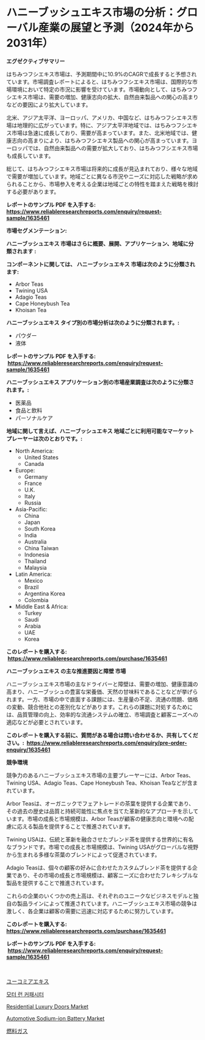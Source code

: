 <p><h1>ハニーブッシュエキス市場の分析：グローバル産業の展望と予測（2024年から2031年）</h1></p><p><strong>エグゼクティブサマリー</strong></p>
<p><p>はちみつフシエキス市場は、予測期間中に10.9%のCAGRで成長すると予想されています。市場調査レポートによると、はちみつフシエキス市場は、国際的な市場環境において特定の市況に影響を受けています。市場動向として、はちみつフシエキス市場は、需要の増加、健康志向の拡大、自然由来製品への関心の高まりなどの要因により拡大しています。</p><p>北米、アジア太平洋、ヨーロッパ、アメリカ、中国など、はちみつフシエキス市場は地理的に広がっています。特に、アジア太平洋地域では、はちみつフシエキス市場は急速に成長しており、需要が高まっています。また、北米地域では、健康志向の高まりにより、はちみつフシエキス製品への関心が高まっています。ヨーロッパでは、自然由来製品への需要が拡大しており、はちみつフシエキス市場も成長しています。</p><p>総じて、はちみつフシエキス市場は将来的に成長が見込まれており、様々な地域で需要が増加しています。地域ごとに異なる市況やニーズに対応した戦略が求められることから、市場参入を考える企業は地域ごとの特性を踏まえた戦略を検討する必要があります。</p></p>
<p><strong>レポートのサンプル PDF を入手する: <a href="https://www.reliableresearchreports.com/enquiry/request-sample/1635461">https://www.reliableresearchreports.com/enquiry/request-sample/1635461</a></strong></p>
<p><strong>市場セグメンテーション:</strong></p>
<p><strong> ハニーブッシュエキス 市場はさらに概要、展開、アプリケーション、地域に分類されます :</strong></p>
<p><strong>コンポーネントに関しては、 ハニーブッシュエキス 市場は次のように分類されます: &nbsp;</strong></p>
<p><ul><li>Arbor Teas</li><li>Twining USA</li><li>Adagio Teas</li><li>Cape Honeybush Tea</li><li>Khoisan Tea</li></ul></p>
<p><strong> ハニーブッシュエキス タイプ別の市場分析は次のように分類されます。:</strong></p>
<p><ul><li>パウダー</li><li>液体</li></ul></p>
<p><strong>レポートのサンプル PDF を入手する: &nbsp;<a href="https://www.reliableresearchreports.com/enquiry/request-sample/1635461">https://www.reliableresearchreports.com/enquiry/request-sample/1635461</a></strong></p>
<p><strong> ハニーブッシュエキス アプリケーション別の市場産業調査は次のように分類されます。:</strong></p>
<p><ul><li>医薬品</li><li>食品と飲料</li><li>パーソナルケア</li></ul></p>
<p><strong>地域に関して言えば、ハニーブッシュエキス 地域ごとに利用可能なマーケットプレーヤーは次のとおりです。:</strong></p>
<p><ul>
    <li>
        North America:
        <ul>
            <li>United States</li>
            <li>Canada</li>
        </ul>
    </li>
    <li>
        Europe:
        <ul>
            <li>Germany</li>
            <li>France</li>
            <li>U.K.</li>
            <li>Italy</li>
            <li>Russia</li>
        </ul>
    </li>
    <li>
        Asia-Pacific:
        <ul>
            <li>China</li>
            <li>Japan</li>
            <li>South Korea</li>
            <li>India</li>
            <li>Australia</li>
            <li>China Taiwan</li>
            <li>Indonesia</li>
            <li>Thailand</li>
            <li>Malaysia</li>
        </ul>
    </li>
    <li>
        Latin America:
        <ul>
            <li>Mexico</li>
            <li>Brazil</li>
            <li>Argentina Korea</li>
            <li>Colombia</li>
        </ul>
    </li>
    <li>
        Middle East & Africa:
        <ul>
            <li>Turkey</li>
            <li>Saudi</li>
            <li>Arabia</li>
            <li>UAE</li>
            <li>Korea</li>
        </ul>
    </li>
    </ul></p>
<p><strong>このレポートを購入する: &nbsp;<a href="https://www.reliableresearchreports.com/purchase/1635461">https://www.reliableresearchreports.com/purchase/1635461</a></strong></p>
<p><strong>ハニーブッシュエキス の主な推進要因と障壁 市場</strong></p>
<p><p>ハニーブッシュエキス市場の主なドライバーと障壁は、需要の増加、健康意識の高まり、ハニーブッシュの豊富な栄養価、天然の甘味料であることなどが挙げられます。一方、市場の中で直面する課題には、生産量の不足、流通の問題、価格の変動、競合他社との差別化などがあります。これらの課題に対処するためには、品質管理の向上、効率的な流通システムの確立、市場調査と顧客ニーズへの適応などが必要とされています。</p></p>
<p><strong>このレポートを購入する前に、質問がある場合は問い合わせるか、共有してください。:&nbsp; <a href="https://www.reliableresearchreports.com/enquiry/pre-order-enquiry/1635461">https://www.reliableresearchreports.com/enquiry/pre-order-enquiry/1635461</a></strong></p>
<p><strong>競争環境</strong></p>
<p><p>競争力のあるハニーブッシュエキス市場の主要プレーヤーには、Arbor Teas、Twining USA、Adagio Teas、Cape Honeybush Tea、Khoisan Teaなどが含まれています。 </p><p>Arbor Teasは、オーガニックでフェアトレードの茶葉を提供する企業であり、その過去の歴史は品質と持続可能性に焦点を当てた革新的なアプローチを示しています。市場の成長と市場規模は、Arbor Teasが顧客の健康志向と環境への配慮に応える製品を提供することで推進されています。</p><p>Twining USAは、伝統と革新を融合させたブレンド茶を提供する世界的に有名なブランドです。市場での成長と市場規模は、Twining USAがグローバルな視野から生まれる多様な茶葉のブレンドによって促進されています。</p><p>Adagio Teasは、個々の顧客の好みに合わせたカスタムブレンド茶を提供する企業であり、その市場の成長と市場規模は、顧客ニーズに合わせたフレキシブルな製品を提供することで推進されています。</p><p>これらの企業のいくつかの売上高は、それぞれのユニークなビジネスモデルと独自の製品ラインによって推進されています。ハニーブッシュエキス市場の競争は激しく、各企業は顧客の需要に迅速に対応するために努力しています。</p></p>
<p><strong>このレポートを購入する: &nbsp; <a href="https://www.reliableresearchreports.com/purchase/1635461">https://www.reliableresearchreports.com/purchase/1635461</a></strong></p>
<p><strong>レポートのサンプル PDF を入手する: &nbsp;<a href="https://www.reliableresearchreports.com/enquiry/request-sample/1635461">https://www.reliableresearchreports.com/enquiry/request-sample/1635461</a></strong><strong></strong></p>
<p>&nbsp;</p>
<p><p><a href="https://github.com/ReganWisoky2023/Market-Research-Report-List-1/blob/main/44472427258.md">ユーコミアエキス</a></p><p><a href="https://github.com/laholand/Market-Research-Report-List-3/blob/main/62286526001.md">모터 런 커패시터</a></p><p><a href="https://github.com/provorikovar/Market-Research-Report-List-3/blob/main/residential-luxury-doors-market.md">Residential Luxury Doors Market</a></p><p><a href="https://issuu.com/reportprime-2/docs/automotive-sodium-ion-battery-market-size-2030.ppt">Automotive Sodium-ion Battery Market</a></p><p><a href="https://medium.com/@emmittkutch2023/%E7%87%83%E6%96%99%E3%82%AC%E3%82%B9%E5%B8%82%E5%A0%B4%E3%81%AF%E5%B8%82%E5%A0%B4%E3%82%B7%E3%82%A7%E3%82%A2-%E5%B8%82%E5%A0%B4%E3%83%88%E3%83%AC%E3%83%B3%E3%83%89-%E5%B8%82%E5%A0%B4%E6%88%90%E9%95%B7%E3%81%AB%E9%96%A2%E3%81%99%E3%82%8B%E6%83%85%E5%A0%B1%E3%82%92%E6%8F%90%E4%BE%9B%E3%81%97%E3%81%BE%E3%81%99-b6705e4faa0f">燃料ガス</a></p></p>